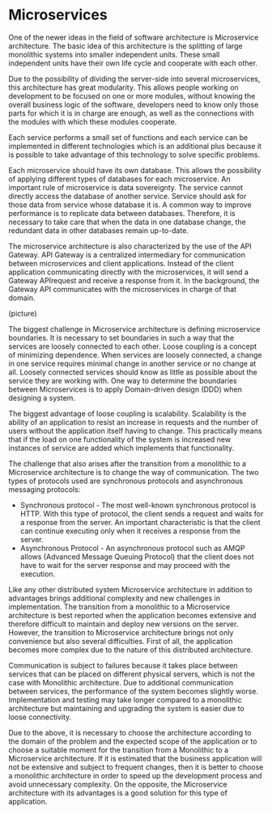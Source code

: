 # Microservices

One of the newer ideas in the field of software architecture is Microservice architecture.
The basic idea of this architecture is the splitting of large monolithic systems into smaller independent units.
These small independent units have their own life cycle and cooperate with each other.

Due to the possibility of dividing the server-side into several microservices, this architecture has great modularity.
This allows people working on development to be focused on one or more modules, without knowing the overall business logic of the software, developers need to know only those parts for which it is in charge are enough,
as well as the connections with the modules with which these modules cooperate.

Each service performs a small set of functions and each service can be implemented in different technologies
which is an additional plus because it is possible to take advantage of this technology to solve specific problems.

Each microservice should have its own database.
This allows the possibility of applying different types of databases for each microservice.
An important rule of microservice is data sovereignty. The service cannot directly access the database of another service.
Service should ask for those data from service whose database it is.
A common way to improve performance is to replicate data between databases. Therefore, it is necessary to take care that when the data in one database change, the redundant data in other databases remain up-to-date.

The microservice architecture is also characterized by the use of the 
API Gateway. API Gateway is a centralized intermediary for communication between microservices and client applications.
Instead of the client application communicating directly with the microservices,
it will send a Gateway APIrequest and receive a response from it.
In the background, the Gateway API communicates with the microservices in charge of that domain.

(picture)

The biggest challenge in Microservice architecture is defining microservice boundaries. It is necessary to set boundaries in such a way that the services are loosely connected to each other.
Loose coupling is a concept of minimizing dependence. When services are loosely connected, a change in one service requires minimal change in another service or no change at all.
Loosely connected services should know as little as possible about the service they are working with. One way to determine the boundaries between Microservices is to apply Domain-driven design (DDD) when designing a system.

The biggest advantage of loose coupling is scalability. Scalability is the ability of an application to resist an increase in requests and the number of users without the application itself having to change.
This practically means that if the load on one functionality of the system is increased new instances of service are added which implements that functionality.

The challenge that also arises after the transition from a monolithic to a Microservice architecture
is to change the way of communication.
The two types of protocols used are synchronous protocols and asynchronous messaging protocols:

- Synchronous protocol - The most well-known synchronous protocol is HTTP. With this type of protocol,
                         the client sends a request and waits for a response from the server.
                         An important characteristic  is that the client can continue executing only when
                         it receives a response from the server.
- Asynchronous Protocol - An asynchronous protocol such as AMQP allows (Advanced Message Queuing Protocol) that the client
                          does not have to wait for the server response and may proceed with the execution.

Like any other distributed system Microservice architecture in addition to advantages
brings additional complexity and new challenges in implementation.
The transition from a monolithic to a Microservice architecture is best reported when the application becomes extensive and therefore difficult to maintain and deploy new versions on the server.
However, the transition to Microservice architecture brings not only convenience but also several difficulties.
First of all, the application becomes more complex due to the nature of this distributed architecture.

Communication is subject to failures because it takes place between services that can be placed on different physical servers,
which is not the case with Monolithic architecture. 
Due to additional communication between services, the performance of the system becomes slightly worse.
Implementation and testing may take longer compared to a monolithic architecture but maintaining and upgrading the system is easier due to loose connectivity.

Due to the above, it is necessary to choose the architecture according to the domain of the problem and the expected scope of the application or to choose a suitable moment for the transition from a Monolithic to a Microservice architecture.
If it is estimated that the business application will not be extensive and subject to frequent changes, then it is better to choose a monolithic architecture in order to speed up the development process and avoid unnecessary complexity.
On the opposite, the Microservice architecture with its advantages is a good solution for this type of application.
